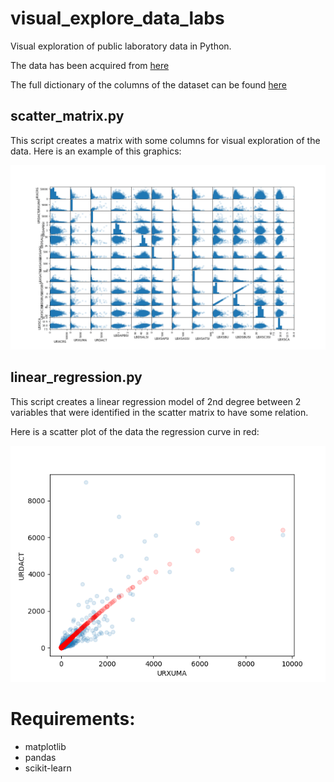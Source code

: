 # visual_explore_data_labs
Visual exploration of public laboratory data in Python.

The data has been acquired from [here](https://www.kaggle.com/cdc/national-health-and-nutrition-examination-survey)

The full dictionary of the columns of the dataset can be found [here](https://wwwn.cdc.gov/Nchs/Nhanes/Search/variablelist.aspx?Component=Laboratory&CycleBeginYear=2013)

## scatter_matrix.py
This script creates a matrix with some columns for visual exploration of the data. Here is an example of this graphics:

![alt text](./images/scatter_matrix.png)


## linear_regression.py
This script creates a linear regression model of 2nd degree between 2 variables that were identified in the scatter matrix to have some relation.

Here is a scatter plot of the data the regression curve in red:

![alt text](./images/linear_regression.png)


# Requirements: 
- matplotlib
- pandas
- scikit-learn